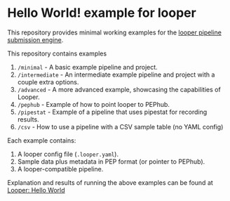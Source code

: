 # Hello World! example for looper

This repository provides minimal working examples for the [looper pipeline submission engine](http://pep.databio.org/looper).

This repository contains examples

1. `/minimal` - A basic example pipeline and project.
2. `/intermediate` - An intermediate example pipeline and project with a couple extra options.
3. `/advanced` - A more advanced example, showcasing the capabilities of Looper.
4. `/pephub` - Example of how to point looper to PEPhub.
5. `/pipestat` - Example of a pipeline that uses pipestat for recording results.
6. `/csv` - How to use a pipeline with a CSV sample table (no YAML config)

Each example contains:

1. A looper config file (`.looper.yaml`).
2. Sample data plus metadata in PEP format (or pointer to PEPhub).
3. A looper-compatible pipeline.

Explanation and results of running the above examples can be found at [Looper: Hello World](https://pep.databio.org/looper/code/hello-world/)
